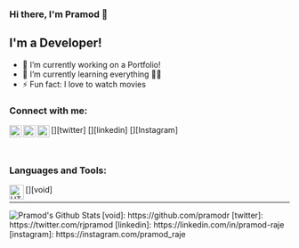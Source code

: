 ### Hi there, I'm Pramod 👋

## I'm a Developer! 
- 🔭 I’m currently working on a Portfolio!
- 🌱 I’m currently learning everything 🤣:rofl:
- ⚡ Fun fact: I love to watch movies

### Connect with me:

[<img align="left" alt="rjpramod | Twitter" width="22px" src="https://cdn.jsdelivr.net/npm/simple-icons@v3/icons/twitter.svg" />][twitter]
[<img align="left" alt="pramod-raje | LinkedIn" width="22px" src="https://cdn.jsdelivr.net/npm/simple-icons@v3/icons/linkedin.svg" />][linkedin]
[<img align="left" alt="pramod_raje | Instagram" width="22px" src="https://cdn.jsdelivr.net/npm/simple-icons@v3/icons/instagram.svg" />][Instagram]

<br />

### Languages and Tools:
[<img align="left" alt="HTML5" width="26px" src="https://user-images.githubusercontent.com/46569391/88923454-63846a00-d28f-11ea-85a2-27eedcfde1cc.png" />][void]
<br/>

---

<img align="left" alt="Pramod's Github Stats" src="https://github-readme-stats.vercel.app/api?username=pramodr&show_icons=true&hide_border=true" />
[void]: https://github.com/pramodr
[twitter]: https://twitter.com/rjpramod
[linkedin]: https://linkedin.com/in/pramod-raje
[instagram]: https://instagram.com/pramod_raje
